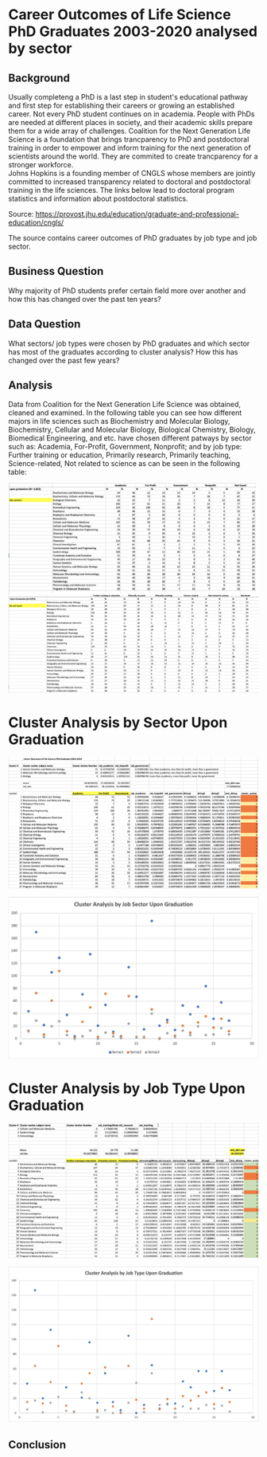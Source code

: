 # Career Outcomes of Life Science PhD Graduates 2003-2020 analysed by sector 

## Background 

Usually completeng a PhD is a last step in student's educational pathway and first step for establishing their careers or growing an established career. Not every PhD student continues on in academia. People with PhDs are needed at different places in society, and their academic skills prepare them for a wide array of challenges. 
Coalition for the Next Generation Life Science is a foundation that brings trancparency to PhD and postdoctoral training in order to empower and inform training for the next generation of scientists around the world. They are commited to create trancparency for a stronger workforce.  
Johns Hopkins is a founding member of CNGLS whose members are jointly committed to increased transparency related to doctoral and postdoctoral training in the life sciences. The links below lead to doctoral program statistics and information about postdoctoral statistics. 

Source: https://provost.jhu.edu/education/graduate-and-professional-education/cngls/

The source contains career outcomes of PhD graduates by job type and job sector. 

## Business Question

Why majority of PhD students prefer certain field more over another and how this has changed over the past ten years?

## Data Question 

What sectors/ job types were chosen by PhD graduates and which sector has most of the graduates according to cluster analysis? How this has changed over the past few years?

## Analysis 

Data from Coalition for the Next Generation Life Science was obtained, cleaned and examined. In the following table you can see how different majors in life sciences such as Biochemistry and Molecular Biology, Biochemistry, Cellular and Molecular Biology, Biological Chemistry, Biology, Biomedical Engineering, and etc. have chosen different patways by sector such as: Academia, For-Profit, Government, Nonprofit; and by job type: Further training or education, Primarily research, Primarily teaching, Science-related, Not related to science as can be seen in the following table: 

![](https://github.com/DurdonaG/career_outcomes_PhD_Graduates_JHU/blob/main/Images/General%20Data%20Display.png) 

# Cluster Analysis by Sector Upon Graduation #

![](https://github.com/DurdonaG/career_outcomes_PhD_Graduates_JHU/blob/main/Images/Screen%20Shot%202021-03-29%20at%209.40.41%20PM.png)

![](https://github.com/DurdonaG/career_outcomes_PhD_Graduates_JHU/blob/main/Images/clustera%20by%20job%20sector.png)

# Cluster Analysis by Job Type Upon Graduation #

![](https://github.com/DurdonaG/career_outcomes_PhD_Graduates_JHU/blob/main/Images/ClusterAnalysis%20By%20Job%20Tyoe%20.png)

![](https://github.com/DurdonaG/career_outcomes_PhD_Graduates_JHU/blob/main/Images/Graph%20by%20Job%20type.png)


## Conclusion 

